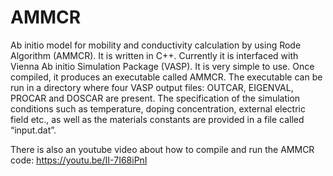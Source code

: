 # AMMCR
Ab initio model for mobility and conductivity calculation by using Rode Algorithm (AMMCR).
It is written in C++. Currently it is interfaced with Vienna Ab initio Simulation Package (VASP). It is very simple to use. Once compiled, it produces an executable called AMMCR. The executable can be run in a directory where four VASP output files: OUTCAR, EIGENVAL, PROCAR and DOSCAR are present. The specification of the simulation conditions such as temperature, doping concentration, external electric field etc., as well as the materials constants are provided in a file called “input.dat”. 

There is also an youtube video about how to compile and run the AMMCR code:
https://youtu.be/II-7I68iPnI
